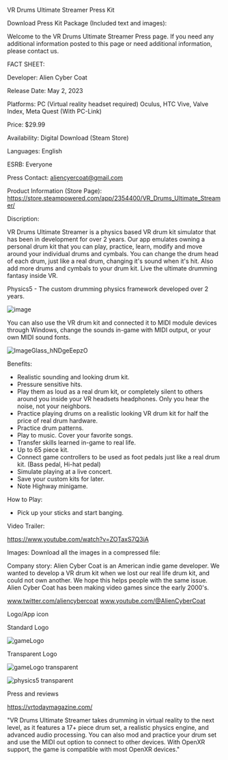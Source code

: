 VR Drums Ultimate Streamer Press Kit

Download Press Kit Package (Included text and images): 

Welcome to the VR Drums Ultimate Streamer Press page. If you need any additional information posted to this page or need additional information, please contact us.

FACT SHEET:

Developer: Alien Cyber Coat 

Release Date: May 2, 2023

Platforms: PC (Virtual reality headset required) Oculus, HTC Vive, Valve Index, Meta Quest (With PC-Link)

Price: $29.99

Availability: Digital Download (Steam Store)

Languages: English

ESRB: Everyone

Press Contact: aliencyercoat@gmail.com

Product Information (Store Page): https://store.steampowered.com/app/2354400/VR_Drums_Ultimate_Streamer/


Discription:

VR Drums Ultimate Streamer is a physics based VR drum kit simulator that has been in development for over 2 years. Our app emulates owning a personal drum kit that you can play, practice, learn, modify and move around your individual drums and cymbals. You can change the drum head of each drum, just like a real drum, changing it's sound when it's hit. Also add more drums and cymbals to your drum kit. Live the ultimate drumming fantasy inside VR.

Physics5 - The custom drumming physics framework developed over 2 years.

![image](https://github.com/AlienCyberCoat/VR-Drums-Ultimate-Streamer/assets/77039180/28dcae44-bea9-44b7-9548-5e741d7d38aa)


You can also use the VR drum kit and connected it to MIDI module devices through Windows, change the sounds in-game with MIDI output, or your own MIDI sound fonts.

![ImageGlass_hNDgeEepzO](https://github.com/AlienCyberCoat/VR-Drums-Ultimate-Streamer/assets/77039180/4cb573c9-1658-4806-9c15-f16295cfe19d)

Benefits:
- Realistic sounding and looking drum kit.
- Pressure sensitive hits.
- Play them as loud as a real drum kit, or completely silent to others around you inside your VR headsets headphones. Only you hear the noise, not your neighbors.
- Practice playing drums on a realistic looking VR drum kit for half the price of real drum hardware.
- Practice drum patterns.
- Play to music. Cover your favorite songs.
- Transfer skills learned in-game to real life.
- Up to 65 piece kit.
- Connect game controllers to be used as foot pedals just like a real drum kit. (Bass pedal, Hi-hat pedal)
- Simulate playing at a live concert.
- Save your custom kits for later.
- Note Highway minigame.

How to Play:
- Pick up your sticks and start banging.

Video Trailer:

https://www.youtube.com/watch?v=ZOTaxS7Q3iA

Images:
Download all the images in a compressed file: 

Company story:
Alien Cyber Coat is an American indie game developer. We wanted to develop a VR drum kit when we lost our real life drum kit, and could not own another. We hope this helps people with the same issue. Alien Cyber Coat has been making video games since the early 2000's.

www.twitter.com/aliencybercoat
www.youtube.com/@AlienCyberCoat

Logo/App icon

Standard Logo

![gameLogo](https://github.com/AlienCyberCoat/VR-Drums-Ultimate-Streamer/assets/77039180/15c90df2-7893-40e3-8a01-fca4efbf360b)

Transparent Logo

![gameLogo transparent](https://github.com/AlienCyberCoat/VR-Drums-Ultimate-Streamer/assets/77039180/2e4b8c89-cd89-499b-870f-8ef18951b581)

![physics5 transparent](https://github.com/AlienCyberCoat/VR-Drums-Ultimate-Streamer/assets/77039180/91c2d4a3-e21d-4ad5-8e7e-849fc3cf8771)

Press and reviews

https://vrtodaymagazine.com/

"VR Drums Ultimate Streamer takes drumming in virtual reality to the next level, as it features a 17+ piece drum set, a realistic physics engine, and advanced audio processing. You can also mod and practice your drum set and use the MIDI out option to connect to other devices. With OpenXR support, the game is compatible with most OpenXR devices."

